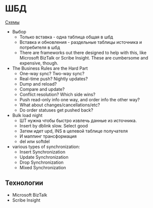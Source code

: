 # ШБД

[Схемы](https://docs.google.com/document/d/11PG0EhGHzrlkK_pdCI59aFuy95DoZ7SkIqeX0E3-vwE/edit?usp=sharing)

- Выбор
  - Только вставка - одна таблица общая в шбд
  - Вставка и обновления - раздельные таблицы источника и потребителя в шбд
  - There are frameworks out there designed to help with this, like Microsoft BizTalk or Scribe Insight. These are cumbersome and expensive, though.
- The Business Rules are the Hard Part
	- One-way sync? Two-way sync?
	- Real-time push? Nightly updates?
	- Dump and reload?
	- Compare and update?
	- Conflict resolution? Which side wins?
	- Push read-only info one way, and order info the other way?
	- What about changes/cancellations/etc?
	- Do order statuses get pushed back?
- Bulk load night
	- ШТ нужна чтобы быстро извлечь данные из источника.
	- Insert by dblink slow. Select good
	- Затем идет upd, INS в целевой таблице получателя
	- И маппинг трансформация
	- del или softdel
- various types of synchronization:
  - Insert Synchronization
  - Update Synchronization
  - Drop Synchronization
  - Mixed Synchronization

## Технологии

- Microsoft BizTalk 
- Scribe Insight
